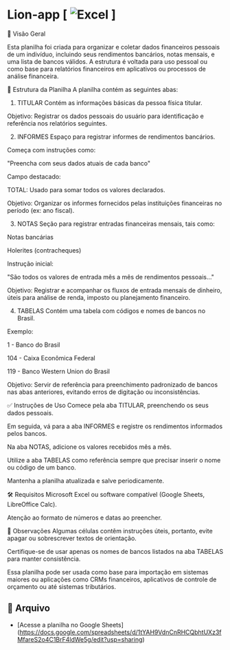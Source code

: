 # Lion-app [ ![Excel](https://img.shields.io/badge/Excel-Planilha-217346?style=for-the-badge&logo=microsoft-excel&logoColor=white) ]
📌 Visão Geral

Esta planilha foi criada para organizar e coletar dados financeiros pessoais de um indivíduo, incluindo seus rendimentos bancários, notas mensais, e uma lista de bancos válidos. A estrutura é voltada para uso pessoal ou como base para relatórios financeiros em aplicativos ou processos de análise financeira.

🧾 Estrutura da Planilha
A planilha contém as seguintes abas:

1. TITULAR
Contém as informações básicas da pessoa física titular.

Objetivo:
Registrar os dados pessoais do usuário para identificação e referência nos relatórios seguintes.

2. INFORMES
Espaço para registrar informes de rendimentos bancários.

Começa com instruções como:

"Preencha com seus dados atuais de cada banco"

Campo destacado:

TOTAL: Usado para somar todos os valores declarados.

Objetivo:
Organizar os informes fornecidos pelas instituições financeiras no período (ex: ano fiscal).

3. NOTAS
Seção para registrar entradas financeiras mensais, tais como:

Notas bancárias

Holerites (contracheques)

Instrução inicial:

"São todos os valores de entrada mês a mês de rendimentos pessoais..."

Objetivo:
Registrar e acompanhar os fluxos de entrada mensais de dinheiro, úteis para análise de renda, imposto ou planejamento financeiro.

4. TABELAS
Contém uma tabela com códigos e nomes de bancos no Brasil.

Exemplo:

1 - Banco do Brasil

104 - Caixa Econômica Federal

119 - Banco Western Union do Brasil

Objetivo:
Servir de referência para preenchimento padronizado de bancos nas abas anteriores, evitando erros de digitação ou inconsistências.

✅ Instruções de Uso
Comece pela aba TITULAR, preenchendo os seus dados pessoais.

Em seguida, vá para a aba INFORMES e registre os rendimentos informados pelos bancos.

Na aba NOTAS, adicione os valores recebidos mês a mês.

Utilize a aba TABELAS como referência sempre que precisar inserir o nome ou código de um banco.

Mantenha a planilha atualizada e salve periodicamente.

🛠️ Requisitos
Microsoft Excel ou software compatível (Google Sheets, LibreOffice Calc).

Atenção ao formato de números e datas ao preencher.

📎 Observações
Algumas células contêm instruções úteis, portanto, evite apagar ou sobrescrever textos de orientação.

Certifique-se de usar apenas os nomes de bancos listados na aba TABELAS para manter consistência.

Essa planilha pode ser usada como base para importação em sistemas maiores ou aplicações como CRMs financeiros, aplicativos de controle de orçamento ou até sistemas tributários.

## 📁 Arquivo

- [Acesse a planilha no Google Sheets] (https://docs.google.com/spreadsheets/d/1tYAH9VdnCnRHCQbhtUXz3fMfareS2o4C1BrF4ldWe5g/edit?usp=sharing)
